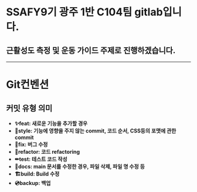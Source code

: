 # SSAFY9기 광주 1반 C104팀 gitlab입니다.

## 근활성도 측정 및 운동 가이드 주제로 진행하겠습니다.

---

# Git컨벤션

## 커밋 유형 의미

- **✨feat: 새로운 기능을 추가할 경우**
- **🌈style: 기능에 영향을 주지 않는 commit, 코드 순서, CSS등의 포맷에 관한 commit**
- **🚨fix: 버그 수정**
- **📌refactor: 코드 refactoring**
- **✏test: 테스트 코드 작성**
- **📝docs: main 문서를 수정한 경우, 파일 삭제, 파일 명 수정 등**
- **🏗️build: Build 수정**
- **💿backup: 백업**
